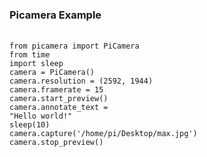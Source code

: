 ### Picamera Example
<br><code>from picamera import PiCamera</code>
<br><code>from time import sleep</code>
<br><code>camera = PiCamera()</code>
<br><code>camera.resolution = (2592, 1944)</code>
<br><code>camera.framerate = 15</code>
<br><code>camera.start_preview()</code>
<br><code>camera.annotate_text = "Hello world!"</code>
<br><code>sleep(10)</code>
<br><code>camera.capture('/home/pi/Desktop/max.jpg')</code>
<br><code>camera.stop_preview()</code>

